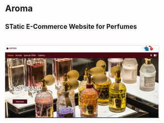 # Aroma
## STatic E-Commerce Website for Perfumes
<br>
<p align="center">
<img src="https://github.com/1shubhangi1/Aroma/blob/main/Screenshot%20Arroma1.png">
</p>
